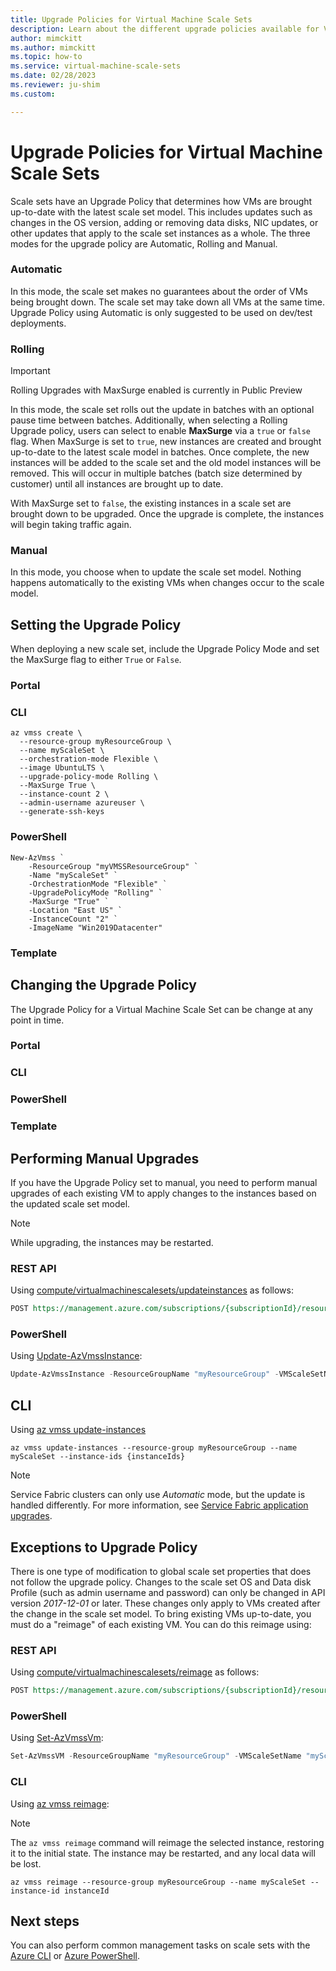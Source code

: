 ```yaml
---
title: Upgrade Policies for Virtual Machine Scale Sets
description: Learn about the different upgrade policies available for Virtual Machine Scale Sets
author: mimckitt
ms.author: mimckitt
ms.topic: how-to
ms.service: virtual-machine-scale-sets
ms.date: 02/28/2023
ms.reviewer: ju-shim
ms.custom: 

---
```

# Upgrade Policies for Virtual Machine Scale Sets

Scale sets have an Upgrade Policy that determines how VMs are brought up-to-date with the latest scale set model. This includes updates such as changes in the OS version, adding or removing data disks, NIC updates, or other updates that apply to the scale set instances as a whole. The three modes for the upgrade policy are Automatic, Rolling and Manual. 


### Automatic 
In this mode, the scale set makes no guarantees about the order of VMs being brought down. The scale set may take down all VMs at the same time. Upgrade Policy using Automatic is only suggested to be used on dev/test deployments. 

### Rolling

> [!IMPORTANT]
> Rolling Upgrades with MaxSurge enabled is currently in Public Preview

In this mode, the scale set rolls out the update in batches with an optional pause time between batches. Additionally, when selecting a Rolling Upgrade policy, users can select to enable **MaxSurge** via a `true` or `false` flag. When MaxSurge is set to `true`, new instances are created and brought up-to-date to the latest scale model in batches. Once complete, the new instances will be added to the scale set and the old model instances will be removed. This will occur in multiple batches (batch size determined by customer) until all instances are brought up to date. 

With MaxSurge set to `false`, the existing instances in a scale set are brought down to be upgraded. Once the upgrade is complete, the instances will begin taking traffic again. 

### Manual
In this mode, you choose when to update the scale set model. Nothing happens automatically to the existing VMs when changes occur to the scale model.

## Setting the Upgrade Policy

When deploying a new scale set, include the Upgrade Policy Mode and set the MaxSurge flag to either `True` or `False`.

### Portal

### CLI

```azurecli-interactive
az vmss create \
  --resource-group myResourceGroup \
  --name myScaleSet \
  --orchestration-mode Flexible \
  --image UbuntuLTS \
  --upgrade-policy-mode Rolling \
  --MaxSurge True \
  --instance-count 2 \
  --admin-username azureuser \
  --generate-ssh-keys
```

### PowerShell

```azurepowershell-interactive
New-AzVmss `
    -ResourceGroup "myVMSSResourceGroup" `
    -Name "myScaleSet" ` 
    -OrchestrationMode "Flexible" `
    -UpgradePolicyMode "Rolling" `
    -MaxSurge "True" `
    -Location "East US" `
    -InstanceCount "2" `
    -ImageName "Win2019Datacenter"
```

### Template


## Changing the Upgrade Policy

The Upgrade Policy for a Virtual Machine Scale Set can be change at any point in time. 

### Portal


### CLI


### PowerShell


### Template

## Performing Manual Upgrades
 
If you have the Upgrade Policy set to manual, you need to perform manual upgrades of each existing VM to apply changes to the instances based on the updated scale set model. 

> [!NOTE]
> While upgrading, the instances may be restarted.


### REST API 
Using [compute/virtualmachinescalesets/updateinstances](/rest/api/compute/virtualmachinescalesets/updateinstances) as follows:

```rest
POST https://management.azure.com/subscriptions/{subscriptionId}/resourceGroups/myResourceGroup/providers/Microsoft.Compute/virtualMachineScaleSets/myScaleSet/manualupgrade?api-version={apiVersion}
```

### PowerShell 
Using [Update-AzVmssInstance](/powershell/module/az.compute/update-azvmssinstance):
    
```powershell
Update-AzVmssInstance -ResourceGroupName "myResourceGroup" -VMScaleSetName "myScaleSet" -InstanceId instanceId
```

## CLI
Using [az vmss update-instances](/cli/azure/vmss)

```azurecli
az vmss update-instances --resource-group myResourceGroup --name myScaleSet --instance-ids {instanceIds}
```

>[!NOTE]
> Service Fabric clusters can only use *Automatic* mode, but the update is handled differently. For more information, see [Service Fabric application upgrades](../service-fabric/service-fabric-application-upgrade.md).

## Exceptions to Upgrade Policy

There is one type of modification to global scale set properties that does not follow the upgrade policy. Changes to the scale set OS and Data disk Profile (such as admin username and password) can only be changed in API version *2017-12-01* or later. These changes only apply to VMs created after the change in the scale set model. To bring existing VMs up-to-date, you must do a "reimage" of each existing VM. You can do this reimage using:

### REST API 
Using [compute/virtualmachinescalesets/reimage](/rest/api/compute/virtualmachinescalesets/reimage) as follows:

```rest
POST https://management.azure.com/subscriptions/{subscriptionId}/resourceGroups/myResourceGroup/providers/Microsoft.Compute/virtualMachineScaleSets/myScaleSet/reimage?api-version={apiVersion}
```

### PowerShell 
Using [Set-AzVmssVm](/powershell/module/az.compute/set-azvmssvm):

```powershell
Set-AzVmssVM -ResourceGroupName "myResourceGroup" -VMScaleSetName "myScaleSet" -InstanceId instanceId -Reimage
```

### CLI 
Using [az vmss reimage](/cli/azure/vmss):

> [!NOTE]
> The `az vmss reimage` command will reimage the selected instance, restoring it to the initial state. The instance may be restarted, and any local data will be lost.

```azurecli
az vmss reimage --resource-group myResourceGroup --name myScaleSet --instance-id instanceId
```




## Next steps
You can also perform common management tasks on scale sets with the [Azure CLI](virtual-machine-scale-sets-manage-cli.md) or [Azure PowerShell](virtual-machine-scale-sets-manage-powershell.md).
